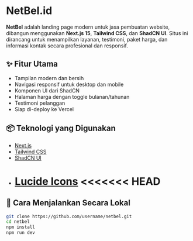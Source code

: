 # NetBel.id

**NetBel** adalah landing page modern untuk jasa pembuatan website, dibangun menggunakan **Next.js 15**, **Tailwind CSS**, dan **ShadCN UI**. Situs ini dirancang untuk menampilkan layanan, testimoni, paket harga, dan informasi kontak secara profesional dan responsif.

## ✨ Fitur Utama

- Tampilan modern dan bersih
- Navigasi responsif untuk desktop dan mobile
- Komponen UI dari ShadCN
- Halaman harga dengan toggle bulanan/tahunan
- Testimoni pelanggan
- Siap di-deploy ke Vercel

## 📦 Teknologi yang Digunakan

- [Next.js](https://nextjs.org/)
- [Tailwind CSS](https://tailwindcss.com/)
- [ShadCN UI](https://ui.shadcn.com/)
- [Lucide Icons](https://lucide.dev/)
  <<<<<<< HEAD
  =======

## 🚀 Cara Menjalankan Secara Lokal

```bash
git clone https://github.com/username/netbel.git
cd netbel
npm install
npm run dev
```
